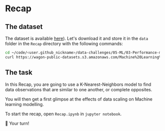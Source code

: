 # Recap

## The dataset

The dataset is available [here](https://wagon-public-datasets.s3.amazonaws.com/Machine%20Learning%20Datasets/ML_spotify_data.csv)). Let's download it and store it in the `data` folder in the `Recap` directory with the following commands:

```bash
cd ~/code/<user.github_nickname>/data-challenges/05-ML/03-Performance-metrics/Recap
curl https://wagon-public-datasets.s3.amazonaws.com/Machine%20Learning%20Datasets/ML_spotify_data.csv > data/spotify_data.csv
```

## The task

In this Recap, you are going to use a K-Nearest-Neighbors model to find data observations that are similar to one another, or complete opposites.

You will then get a first glimpse at the effects of data scaling on Machine learning modelling.

To start the recap, open `Recap.ipynb` in `jupyter notebook`.

🚀 Your turn!

